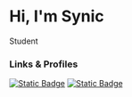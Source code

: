 # Hi, I'm Synic

Student

### Links & Profiles

[![Static Badge](https://img.shields.io/badge/Portfolio-black?style=flat&logo=react)](https://synic.vercel.app/) [![Static Badge](https://img.shields.io/badge/NPM-black?style=flat&logo=npm)](https://www.npmjs.com/~synic-dx)
